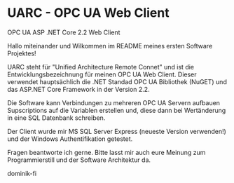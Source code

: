 # UARC - OPC UA Web Client
OPC UA ASP .NET Core 2.2 Web Client

Hallo miteinander und Wilkommen im README meines ersten Software Projektes!

UARC steht für "Unified Architecture Remote Connet" und ist die Entwicklungsbezeichnung für meinen OPC UA Web Client.
Dieser verwendet hauptsächlich die .NET Standad OPC UA Bibliothek (NuGET) und das ASP.NET Core Framework in der Version 2.2.

Die Software kann Verbindungen zu mehreren OPC UA Servern aufbauen Supscriptions auf die Variablen erstellen und,
diese dann bei Wertänderung in eine SQL Datenbank schreiben.

Der Client wurde mir MS SQL Server Express (neueste Version verwenden!) und der Windows Authentifikation getestet.

Fragen beantworte ich gerne.
Bitte lasst mir auch eure Meinung zum Programmierstill und der Software Architektur da.

dominik-fi
